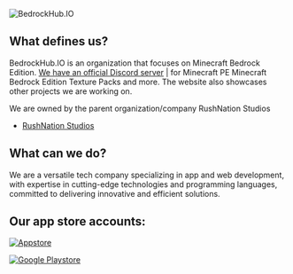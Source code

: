 ![BedrockHub.IO](https://user-images.githubusercontent.com/24614527/233809161-f4e5c33c-d023-41c8-9959-0c10e2d3881a.png)

## What defines us?
BedrockHub.IO is an organization that focuses on Minecraft Bedrock Edition. [We have an official Discord server](https://discord.bedrockhub.io) | for Minecraft PE Minecraft Bedrock Edition Texture Packs and more. The website also showcases other projects we are working on.

We are owned by the parent organization/company RushNation Studios

- [RushNation Studios](https://rushnation.net) 
## What can we do?
We are a versatile tech company specializing in app and web development, with expertise in cutting-edge technologies and programming languages, committed to delivering innovative and efficient solutions.

## Our app store accounts:
[![Appstore](https://cdn.discordapp.com/attachments/1022232337938911262/1099715580895953006/App_Store.png)](https://apps.apple.com/us/developer/rushnation-studios/id1546403663)

[![Google Playstore](https://cdn.discordapp.com/attachments/1022232337938911262/1099715581281849456/Google_Play.png)](https://play.google.com/store/apps/dev?id=8473970092605055225&hl=gsw&gl=US)


